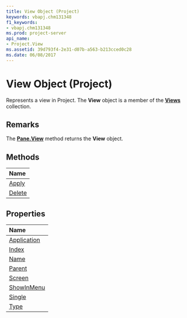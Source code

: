 ```yaml
---
title: View Object (Project)
keywords: vbapj.chm131348
f1_keywords:
- vbapj.chm131348
ms.prod: project-server
api_name:
- Project.View
ms.assetid: 39d793f4-2e31-d07b-a563-b213cced0c28
ms.date: 06/08/2017
---
```



# View Object (Project)

Represents a view in Project. The **View** object is a member of the **[Views](views-object-project.md)** collection.


## Remarks

The **[Pane.View](http://msdn.microsoft.com/library/a29aa7d4-e712-bbf4-96dd-e0fdeab70ba2%28Office.15%29.aspx)** method returns the **View** object.


## Methods



|**Name**|
|:-----|
|[Apply](http://msdn.microsoft.com/library/958801ba-9ede-c60c-de79-bd2024615979%28Office.15%29.aspx)|
|[Delete](http://msdn.microsoft.com/library/fe255f80-95cb-2ce7-ef52-510203d41962%28Office.15%29.aspx)|

## Properties



|**Name**|
|:-----|
|[Application](http://msdn.microsoft.com/library/366c3bfd-1b02-f284-bcad-6217df26056c%28Office.15%29.aspx)|
|[Index](http://msdn.microsoft.com/library/1ae86743-4a3a-0659-c7d4-0770287b0377%28Office.15%29.aspx)|
|[Name](http://msdn.microsoft.com/library/81dd6947-763a-f5f1-3313-e01a42e590db%28Office.15%29.aspx)|
|[Parent](http://msdn.microsoft.com/library/12356d50-a547-d3ba-8124-70263cfebd96%28Office.15%29.aspx)|
|[Screen](http://msdn.microsoft.com/library/975af43e-76c8-ea69-b6d9-7e6408e22ae0%28Office.15%29.aspx)|
|[ShowInMenu](http://msdn.microsoft.com/library/7250038b-cea2-e196-6827-ae25bbea470e%28Office.15%29.aspx)|
|[Single](http://msdn.microsoft.com/library/562255a2-1d8d-355c-3680-9803cc86cde4%28Office.15%29.aspx)|
|[Type](http://msdn.microsoft.com/library/ba42ed15-75ba-fad6-588a-3c4b8f42bad5%28Office.15%29.aspx)|

